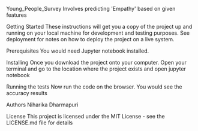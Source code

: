 Young_People_Survey
Involves predicting 'Empathy' based on given features

Getting Started
These instructions will get you a copy of the project up and running on your local machine for development and testing purposes. See deployment for notes on how to deploy the project on a live system.

Prerequisites
You would need Jupyter notebook installed.

Installing
Once you download the project onto your computer. Open your terminal and go to the location where the project exists and open jupyter notebook 


Running the tests
Now  run the code on the browser. You would see the accuracy results


Authors
Niharika Dharmapuri

License
This project is licensed under the MIT License - see the LICENSE.md file for details
